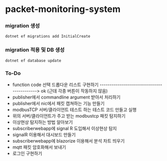 # packet-monitoring-system
### migration 생성
```
dotnet ef migrations add InitialCreate
```

### migration 적용 및 DB 생성
```
dotnet ef database update
```

### To-Do
- function code 선택 드롭다운 리스트 구현하기 -------------------------------------------> ok (근데 각종 버튼이 작동하지 않음)
- publisher에서 commandline argument 받아서 처리하기
- publisher에서 nic에서 패킷 캡쳐하는 기능 만들기
- modbusTCP 서버/클라이언트 테스트 하는 테스트 코드 만들고 실행
- 위의 서버/클라이언트가 주고 받는 modbustcp 패킷 탐지하기
- 이상현상 탐지하는 방법 알아보기
- subscriberwebapp에 signal R 도입해서 이상현상 탐지
- signalR 이용해서 대시보드 만들기
- subscriberwebapp에 blazorize 이용해서 분석 차트 띄우기
- mqtt 패킷 암호화해서 보내기
- 로그인 구현하기
